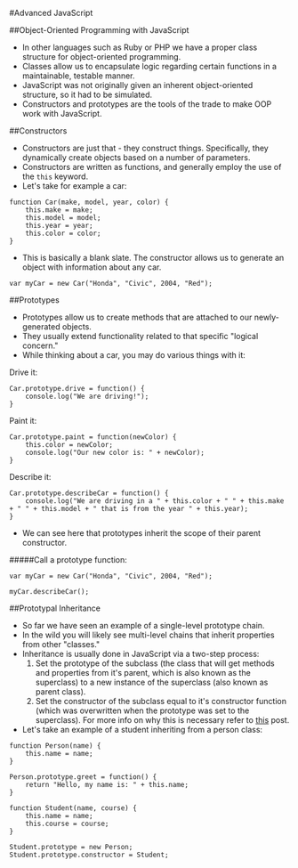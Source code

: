 #Advanced JavaScript

##Object-Oriented Programming with JavaScript
- In other languages such as Ruby or PHP we have a proper class structure for object-oriented programming.
- Classes allow us to encapsulate logic regarding certain functions in a maintainable, testable manner.
- JavaScript was not originally given an inherent object-oriented structure, so it had to be simulated.
- Constructors and prototypes are the tools of the trade to make OOP work with JavaScript.

##Constructors
- Constructors are just that - they construct things. Specifically, they dynamically create objects based on a number of parameters.
- Constructors are written as functions, and generally employ the use of the `this` keyword.
- Let's take for example a car:

```
function Car(make, model, year, color) {
	this.make = make;
	this.model = model;
	this.year = year;
	this.color = color;
}
```

- This is basically a blank slate. The constructor allows us to generate an object with information about any car.

```
var myCar = new Car("Honda", "Civic", 2004, "Red");
```

##Prototypes
- Prototypes allow us to create methods that are attached to our newly-generated objects.
- They usually extend functionality related to that specific "logical concern."
- While thinking about a car, you may do various things with it:

Drive it:

```
Car.prototype.drive = function() {
	console.log("We are driving!");
}
```

Paint it:

```
Car.prototype.paint = function(newColor) {
	this.color = newColor;
	console.log("Our new color is: " + newColor);
}
```

Describe it:

```
Car.prototype.describeCar = function() {
	console.log("We are driving in a " + this.color + " " + this.make + " " + this.model + " that is from the year " + this.year);
}
```

- We can see here that prototypes inherit the scope of their parent constructor.

#####Call a prototype function:

```
var myCar = new Car("Honda", "Civic", 2004, "Red");

myCar.describeCar();
```

##Prototypal Inheritance
- So far we have seen an example of a single-level prototype chain.
- In the wild you will likely see multi-level chains that inherit properties from other "classes."
- Inheritance is usually done in JavaScript via a two-step process:
	1. Set the prototype of the subclass (the class that will get methods and properties from it's parent, which is also known as the superclass) to a new instance of the superclass (also known as parent class).
	2. Set the constructor of the subclass equal to it's constructor function (which was overwritten when the prototype was set to the superclass). For more info on why this is necessary refer to [this](http://stackoverflow.com/questions/8453887/why-is-it-necessary-to-set-the-prototype-constructor) post.
- Let's take an example of a student inheriting from a person class:

```
function Person(name) {
	this.name = name;
}

Person.prototype.greet = function() {
	return "Hello, my name is: " + this.name;
}

function Student(name, course) {
	this.name = name;
	this.course = course;
}

Student.prototype = new Person;
Student.prototype.constructor = Student;
```